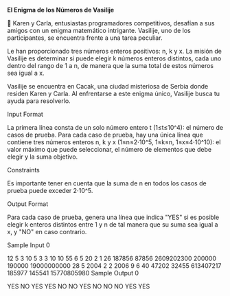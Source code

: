 **El Enigma de los Números de Vasilije**

🔵 Karen y Carla, entusiastas programadores competitivos, desafían a sus amigos con un enigma matemático intrigante. Vasilije, uno de los participantes, se encuentra frente a una tarea peculiar.

Le han proporcionado tres números enteros positivos: n, k y x. La misión de Vasilije es determinar si puede elegir k números enteros distintos, cada uno dentro del rango de 1 a n, de manera que la suma total de estos números sea igual a x.

Vasilije se encuentra en Cacak, una ciudad misteriosa de Serbia donde residen Karen y Carla. Al enfrentarse a este enigma único, Vasilije busca tu ayuda para resolverlo.

Input Format

La primera línea consta de un solo número entero t (1≤t≤10^4): el número de casos de prueba. Para cada caso de prueba, hay una única línea que contiene tres números enteros n, k y x (1≤n≤2⋅10^5, 1≤k≤n, 1≤x≤4⋅10^10): el valor máximo que puede seleccionar, el número de elementos que debe elegir y la suma objetivo.

Constraints

Es importante tener en cuenta que la suma de n en todos los casos de prueba puede exceder 2⋅10^5.

Output Format

Para cada caso de prueba, genera una línea que indica "YES" si es posible elegir k enteros distintos entre 1 y n de tal manera que su suma sea igual a x, y "NO" en caso contrario.

Sample Input 0

12
5 3 10
5 3 3
10 10 55
6 5 20
2 1 26
187856 87856 2609202300
200000 190000 19000000000
28 5 2004
2 2 2006
9 6 40
47202 32455 613407217
185977 145541 15770805980
Sample Output 0

YES
NO
YES
YES
NO
NO
YES
NO
NO
NO
YES
YES